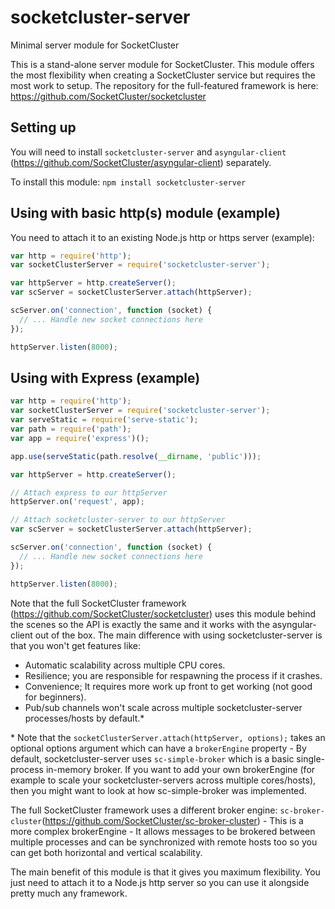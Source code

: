# socketcluster-server
Minimal server module for SocketCluster

This is a stand-alone server module for SocketCluster. This module offers the most flexibility when creating a SocketCluster service but requires the most work to setup.
The repository for the full-featured framework is here: https://github.com/SocketCluster/socketcluster

## Setting up

You will need to install ```socketcluster-server``` and ```asyngular-client``` (https://github.com/SocketCluster/asyngular-client) separately.

To install this module:
```npm install socketcluster-server```

## Using with basic http(s) module (example)

You need to attach it to an existing Node.js http or https server (example):
```js
var http = require('http');
var socketClusterServer = require('socketcluster-server');

var httpServer = http.createServer();
var scServer = socketClusterServer.attach(httpServer);

scServer.on('connection', function (socket) {
  // ... Handle new socket connections here
});

httpServer.listen(8000);
```

## Using with Express (example)

```js
var http = require('http');
var socketClusterServer = require('socketcluster-server');
var serveStatic = require('serve-static');
var path = require('path');
var app = require('express')();

app.use(serveStatic(path.resolve(__dirname, 'public')));

var httpServer = http.createServer();

// Attach express to our httpServer
httpServer.on('request', app);

// Attach socketcluster-server to our httpServer
var scServer = socketClusterServer.attach(httpServer);

scServer.on('connection', function (socket) {
  // ... Handle new socket connections here
});

httpServer.listen(8000);
```

Note that the full SocketCluster framework (https://github.com/SocketCluster/socketcluster) uses this module behind the scenes so the API is exactly the same and it works with the asyngular-client out of the box.
The main difference with using socketcluster-server is that you won't get features like:

- Automatic scalability across multiple CPU cores.
- Resilience; you are responsible for respawning the process if it crashes.
- Convenience; It requires more work up front to get working (not good for beginners).
- Pub/sub channels won't scale across multiple socketcluster-server processes/hosts by default.\*

\* Note that the ```socketClusterServer.attach(httpServer, options);``` takes an optional options argument which can have a ```brokerEngine``` property - By default, socketcluster-server
uses ```sc-simple-broker``` which is a basic single-process in-memory broker. If you want to add your own brokerEngine (for example to scale your socketcluster-servers across multiple cores/hosts), then you might want to look at how sc-simple-broker was implemented.

The full SocketCluster framework uses a different broker engine: ```sc-broker-cluster```(https://github.com/SocketCluster/sc-broker-cluster) - This is a more complex brokerEngine - It allows messages to be brokered between
multiple processes and can be synchronized with remote hosts too so you can get both horizontal and vertical scalability.

The main benefit of this module is that it gives you maximum flexibility. You just need to attach it to a Node.js http server so you can use it alongside pretty much any framework.
